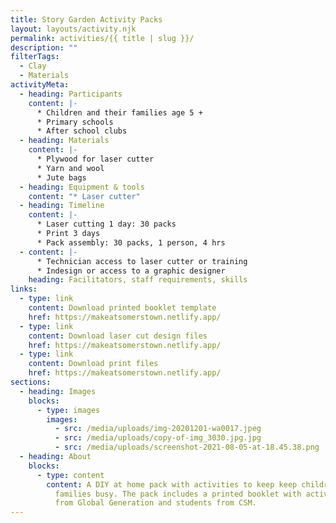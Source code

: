 ```yaml
---
title: Story Garden Activity Packs
layout: layouts/activity.njk
permalink: activities/{{ title | slug }}/
description: ""
filterTags:
  - Clay
  - Materials
activityMeta:
  - heading: Participants
    content: |-
      * Children and their families age 5 +
      * Primary schools
      * After school clubs
  - heading: Materials
    content: |-
      * Plywood for laser cutter
      * Yarn and wool
      * Jute bags
  - heading: Equipment & tools
    content: "* Laser cutter"
  - heading: Timeline
    content: |-
      * Laser cutting 1 day: 30 packs
      * Print 3 days
      * Pack assembly: 30 packs, 1 person, 4 hrs
  - content: |-
      * Technician access to laser cutter or training
      * Indesign or access to a graphic designer
    heading: Facilitators, staff requirements, skills
links:
  - type: link
    content: Download printed booklet template
    href: https://makeatsomerstown.netlify.app/
  - type: link
    content: Download laser cut design files
    href: https://makeatsomerstown.netlify.app/
  - type: link
    content: Download print files
    href: https://makeatsomerstown.netlify.app/
sections:
  - heading: Images
    blocks:
      - type: images
        images:
          - src: /media/uploads/img-20201201-wa0017.jpeg
          - src: /media/uploads/copy-of-img_3030.jpg.jpg
          - src: /media/uploads/screenshot-2021-08-05-at-18.45.38.png
  - heading: About
    blocks:
      - type: content
        content: A DIY at home pack with activities to keep keep children and their
          families busy. The pack includes a printed booklet with activities
          from Global Generation and students from CSM.
---
```

